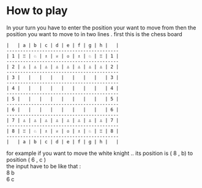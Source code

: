 # How to play
In your turn you have to enter the position your want to move from then the position you want to move to in two lines . 
first this is the chess board


`|   | a | b | c | d | e | f | g | h |   |`<br>
`-----------------------------------------`<br>
`| 1 | ♖ | ♘ | ♗ | ♕ | ♔ | ♗ | ♘ | ♖ | 1 |`<br>
`-----------------------------------------`<br>
`| 2 | ♙ | ♙ | ♙ | ♙ | ♙ | ♙ | ♙ | ♙ | 2 |`<br>
`-----------------------------------------`<br>
`| 3 |   |   |   |   |   |   |   |   | 3 |`<br>
`-----------------------------------------`<br>
`| 4 |   |   |   |   |   |   |   |   | 4 |`<br>
`-----------------------------------------`<br>
`| 5 |   |   |   |   |   |   |   |   | 5 |`<br>
`-----------------------------------------`<br>
`| 6 |   |   |   |   |   |   |   |   | 6 |`<br>
`-----------------------------------------`<br>
`| 7 | ♙ | ♙ | ♙ | ♙ | ♙ | ♙ | ♙ | ♙ | 7 |`<br>
`-----------------------------------------`<br>
`| 8 | ♖ | ♘ | ♗ | ♕ | ♔ | ♗ | ♘ | ♖ | 8 |`<br>
`-----------------------------------------`<br>
`|   | a | b | c | d | e | f | g | h |   |`<br>

for example if you want to move the white knight .. its position is ( 8 , b)  to position ( 6 , c )<br>
the input have to be like that :<br>
8 b<br>
6 c

